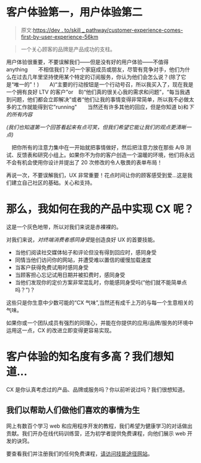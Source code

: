 # 客户体验第一，用户体验第二

> 原文:[https://dev . to/skill _ pathway/customer-experience-comes-first-by-user-experience-56km](https://dev.to/skill_pathway/customer-experience-comes-first-followed-by-user-experience-56km)

> 一个关心顾客的品牌是产品成功的支柱。

用户体验很重要，不要误解我们——但是没有好的用户体验——不值得 anything⠀
⠀
不相信我们？问一个家庭成员或朋友，尽管有竞争对手，他们为什么在过去几年里坚持使用某个特定的订阅服务，你认为他们会怎么说？(除了它是“唯一的”！)⠀
⠀
A)“主要的行动按钮是一个行动号召，所以我买入了，现在我是一个拥有良好 LTV 的客户”or⠀
B)“他们真的很关心我的需求和问题”，“每当我遇到问题，他们都会立即解决”或者“他们让我的事情变得非常简单，所以我不必做太多的工作就能得到它”running"⠀
⠀
当然还有许多其他的回应，但是你知道 b)和*下的所有内容*

*(我们也知道第一个回答看起来有点可笑，但我们希望它能让我们的观点更清晰一点)*

⠀
把你所有的注意力集中在一开始就把事情做好，然后把注意力放在那些 A/B 测试、反馈表和研究小组上。如果你不为你的客户创造一个温暖的环境，他们将永远不会有机会使用你设计并提出了 20 次修改的令人敬畏的表单布局！⠀

再说一次，不要误解我们，UX 非常重要！花点时间让你的顾客感受到爱...这是我们建立自己社区的基础。关心和支持。⠀

# 那么，我如何在我的产品中实现 CX 呢？

这是一个灰色地带，所以对我们来说是赤裸裸的。

对我们来说，*对终端消费者感同身受*是创造良好 UX 的首要技能。

*   当他们阅读社交媒体帖子和评论但没有得到回应时，感同身受
*   同情当他们访问你的网站，并遭受难以置信的缓慢加载速度
*   当客户获得免费试用时感同身受
*   当顾客担心忘记试用日期并被扣费时，感同身受
*   当他们发现你的定价方案非常混乱时，你能感同身受吗(“他们就不能简单点吗？”)？

这些只是你生意中少数可能的“CX 气味”,当然还有成千上万的与每一个生意相关的气味。

如果你或一个团队成员有强烈的同理心，并能在你提供的应用/品牌/服务的环境中运用这一点，CX 的改进立即变得更容易实现。

# [](#how-well-known-is-customer-experience-we-want-to-know)客户体验的知名度有多高？我们想知道...

CX 是你认真考虑过的产品、品牌或服务吗？你以前听说过吗？我们很想知道。

## 我们以帮助人们做他们喜欢的事情为生

网上有数百个学习 web 和应用程序开发的教程，我们希望为健康学习的对话做出贡献。我们开办在线代码训练营，还为初学者提供免费课程，向他们展示 web 开发的诀窍。

要查看我们并注册我们的任何免费课程，[请访问技能途径网站](https://www.skillpathway.com)。